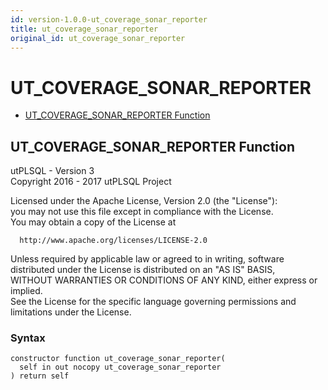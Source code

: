 ```yaml
---
id: version-1.0.0-ut_coverage_sonar_reporter
title: ut_coverage_sonar_reporter
original_id: ut_coverage_sonar_reporter
---
```


# UT_COVERAGE_SONAR_REPORTER






- [UT_COVERAGE_SONAR_REPORTER Function](#ut_coverage_sonar_reporter)












 
## UT_COVERAGE_SONAR_REPORTER Function<a name="ut_coverage_sonar_reporter"></a>


<p>
<p>utPLSQL - Version 3<br />  Copyright 2016 - 2017 utPLSQL Project</p><p>  Licensed under the Apache License, Version 2.0 (the &quot;License&quot;):<br />  you may not use this file except in compliance with the License.<br />  You may obtain a copy of the License at</p><pre><code>  http://www.apache.org/licenses/LICENSE-2.0</code></pre><p>  Unless required by applicable law or agreed to in writing, software<br />  distributed under the License is distributed on an &quot;AS IS&quot; BASIS,<br />  WITHOUT WARRANTIES OR CONDITIONS OF ANY KIND, either express or implied.<br />  See the License for the specific language governing permissions and<br />  limitations under the License.</p>
</p>

### Syntax
```plsql
constructor function ut_coverage_sonar_reporter(
  self in out nocopy ut_coverage_sonar_reporter
) return self
```

 





 
